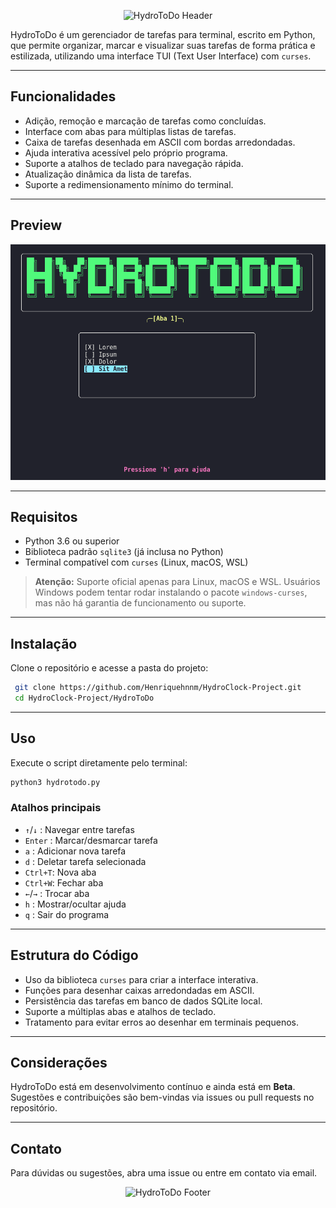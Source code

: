 <p align="center">
  <img src="https://capsule-render.vercel.app/api?type=waving&color=8BE9FD&height=220&section=header&text=HydroToDo&fontSize=40&fontColor=F8F8F2" alt="HydroToDo Header" />
</p>

HydroToDo é um gerenciador de tarefas para terminal, escrito em Python, que permite organizar, marcar e visualizar suas tarefas de forma prática e estilizada, utilizando uma interface TUI (Text User Interface) com `curses`.

---

## Funcionalidades

*   Adição, remoção e marcação de tarefas como concluídas.
*   Interface com abas para múltiplas listas de tarefas.
*   Caixa de tarefas desenhada em ASCII com bordas arredondadas.
*   Ajuda interativa acessível pelo próprio programa.
*   Suporte a atalhos de teclado para navegação rápida.
*   Atualização dinâmica da lista de tarefas.
*   Suporte a redimensionamento mínimo do terminal.

---

## Preview

![Screenshot](screenshot.png)

---

## Requisitos

*   Python 3.6 ou superior
*   Biblioteca padrão `sqlite3` (já inclusa no Python)
*   Terminal compatível com `curses` (Linux, macOS, WSL)

> **Atenção:** Suporte oficial apenas para Linux, macOS e WSL. Usuários Windows podem tentar rodar instalando o pacote `windows-curses`, mas não há garantia de funcionamento ou suporte.

---

## Instalação

Clone o repositório e acesse a pasta do projeto:

```bash
 git clone https://github.com/Henriquehnnm/HydroClock-Project.git
 cd HydroClock-Project/HydroToDo
```

---

## Uso

Execute o script diretamente pelo terminal:

```bash
python3 hydrotodo.py
```

### Atalhos principais

- `↑`/`↓` : Navegar entre tarefas
- `Enter` : Marcar/desmarcar tarefa
- `a`     : Adicionar nova tarefa
- `d`     : Deletar tarefa selecionada
- `Ctrl+T`: Nova aba
- `Ctrl+W`: Fechar aba
- `←`/`→` : Trocar aba
- `h`     : Mostrar/ocultar ajuda
- `q`     : Sair do programa

---

## Estrutura do Código

*   Uso da biblioteca `curses` para criar a interface interativa.
*   Funções para desenhar caixas arredondadas em ASCII.
*   Persistência das tarefas em banco de dados SQLite local.
*   Suporte a múltiplas abas e atalhos de teclado.
*   Tratamento para evitar erros ao desenhar em terminais pequenos.

---

## Considerações

HydroToDo está em desenvolvimento contínuo e ainda está em **Beta**. Sugestões e contribuições são bem-vindas via issues ou pull requests no repositório.

---

## Contato

Para dúvidas ou sugestões, abra uma issue ou entre em contato via email.

<p align="center">
  <img src="https://capsule-render.vercel.app/api?type=waving&color=8BE9FD&height=120&section=footer" alt="HydroToDo Footer" />
</p>
